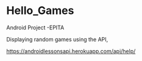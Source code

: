 # Hello_Games
Android Project -EPITA

Displaying random games using the API, 

https://androidlessonsapi.herokuapp.com/api/help/
